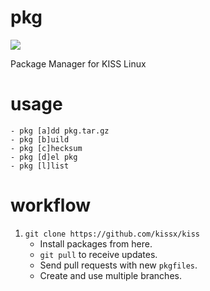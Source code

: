 # pkg

<a href="https://travis-ci.org/kissx/pkg"><img src="https://travis-ci.org/kissx/pkg.svg?branch=master"></a>

Package Manager for KISS Linux


# usage

```
- pkg [a]dd pkg.tar.gz
- pkg [b]uild
- pkg [c]hecksum
- pkg [d]el pkg
- pkg [l]list
```

# workflow

1. `git clone https://github.com/kissx/kiss`
   - Install packages from here.
   - `git pull` to receive updates.
   - Send pull requests with new `pkgfiles`.
   - Create and use multiple branches.
